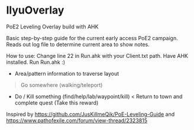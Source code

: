# IlyuOverlay
PoE2 Leveling Overlay build with AHK

Basic step-by-step guide for the current early access PoE2 campaign.
Reads out log file to determine current area to show notes. 

How to use:
Change line 22 in Run.ahk with your Client.txt path.
Have AHK installed.
Run Run.ahk :)

- Area/pattern information to traverse layout 
> Go somewhere (walking/teleport)
+ Do / Kill something (find/help/lab/waypoint/kill)
< Return to town and complete quest (Take this reward)

Inspired by https://github.com/JusKillmeQik/PoE-Leveling-Guide
and https://www.pathofexile.com/forum/view-thread/2323815
